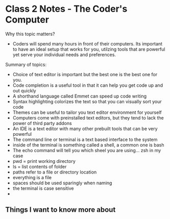 # Class 2 Notes - The Coder's Computer

Why this topic matters?
- Coders will spend many hours in front of their computers.  Its important to have an ideal setup that works for you, utilzing tools that are powerful yet serve your individual needs and preferences. 

Summary of topics:
- Choice of text editor is important but the best one is the best one for you.
- Code completion is a useful tool in that it can help you get code up and out quickly
- A shorthand language called Emmet can speed up code writing
- Syntax highlighting colorizes the text so that you can visually sort your code
- Themes can be useful to tailor you text editor environment for yourself
- Computers come with preinstalled text editors, but they tend to lack the power of third party addons
- An IDE is a text editor with many other prebuilt tools that can be very powerful
- The command line or terminal is a text based interface to the system
- inside of the terminal is something called a shell, a common one is bash
- The echo command will tell you which sheel you are using... zsh in my case
- pwd = print working directory
- ls = list contents of folder
- paths refer to a file or directory location
- everything is a file
- spaces should be used sparingly when naming
- the terminal is case sensitive
- 

 ## Things I want to know more about
